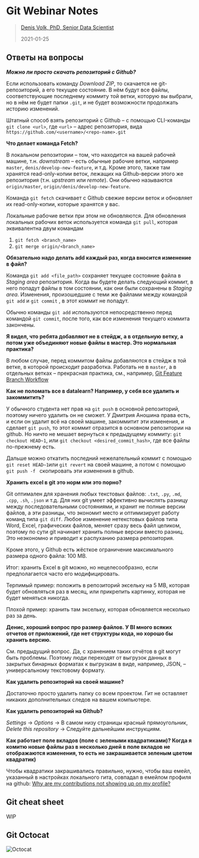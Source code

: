 # Git Webinar Notes

> [Denis Volk, PhD, Senior Data Scientist](https://sites.google.com/site/denissergeevichvolk/)
>
> 2021-01-25

## Ответы на вопросы
**_Можно ли просто скачать репозиторий с Github?_**

Если использовать команду _Download ZIP_, то скачается не git-репозиторий, а его текущее состояние. В нём будут все файлы, соответствующие последнему коммиту той ветки, которую вы выбрали, но в нём не будет папки `.git`, и не будет возможности продолжать историю изменений.

Штатный способ взять репозиторий с Github – с помощью CLI-команды `git clone <url>`, где `<url>` – адрес репозитория, вида `https://github.com/<username>/<repo-name>.git`

**Что делает команда Fetch?**

В локальном репозитории – том, что находится на вашей рабочей машине, т.н. *downstream* – есть обычные рабочие ветки, например `master`, `denis/develop-new-feature`, и т.д. Кроме этого, также там хранятся read-only-копии веток, лежащих на Github-версии этого же репозитория (т.н. *upstream* или *remote*). Они обычно называются `origin/master`, `origin/denis/develop-new-feature`. 

Команда `git fetch` скачивает с Github свежие версии веток и обновляет их read-only-копии, которые хранятся у вас.

Локальные рабочие ветки при этом не обновляются. Для обновления локальных рабочих веток используется команда `git pull`, которая эквивалентна двум командам

1. `git fetch <branch_name>`
2. `git merge origin/<branch_name>`

**Обязательно надо делать add каждый раз, когда вносится изменение в файл?**

Команда `git add <file_path>` сохраняет текущее состояние файла в *Staging area* репозитория. Когда вы будете делать следующий коммит, в него попадут файлы в том состоянии, как они были сохранены в *Staging area*. Изменения, произошедшие с теми же файлами между командой `git add` и `git commit` , в этот коммит не попадут.

Обычно команды `git add` используются  непосредственно перед командой `git commit`, после того, как все изменения текущего коммита закончены.

**Я видел, что ребята добавляют не в стейдж, а в отдельную ветку, а потом уже объединяют новые файлы в мастер. Это нормальная практика?**

В любом случае, перед коммитом файлы добавляются в стейдж в той ветке, в которой происходит разработка. Работать не в `master`, а в отдельных ветках – прекрасная практика, см., например, [Git Feature Branch Workflow](https://www.atlassian.com/git/tutorials/comparing-workflows/feature-branch-workflow)

**Как не поломать все в datalearn? Например, у себя все удалить и закоммитить?**

У обычного студента нет прав на `git push` в основной репозиторий, поэтому ничего удалить он не сможет. У Дмитрия Аношина права есть, и если он удалит всё на своей машине, закоммитит эти изменения, и сделает `git push`, то этот коммит отразится в основном репозитории на github. Но ничто не мешает вернуться к предыдущему коммиту: `git checkout HEAD~1`, или `git checkout <desired_commit_hash>`, где все файлы по-прежнему есть.

Дальше можно откатить последний нежелательный коммит с помощью `git reset HEAD~1`или `git revert` на своей машине, а потом с помощью `git push -f ` скопировать эти изменения в github.

**Хранить excel в git это норм или это порно?**

Git оптимален для хранения любых текстовых файлов: `.txt`, `.py`, `.md`, `.cpp`, `.sh`, `.json` и т.д. Для них git умеет эффективно вычислять разницу между последовательными состояниями, и хранит не полные версии файлов, а эти разницы, что экономит место и оптимизирует работу команд типа `git diff`. Любое изменение нетекстовых файлов типа Word, Excel, графических файлов, меняет сразу весь файл целиком, поэтому по сути git начинает хранить полные версии вместо разниц. Это неэкономно и приводит к распуханию размера репозитория. 

Кроме этого, у Github есть жёсткое ограничение максимального размера одного файла: 100 MB.

Итог: хранить Excel в git можно, но нецелесообразно, если предполагается часто его модифицировать. 

Терпимый пример: положить в репозиторий эксельку на 5 MB, которая будет обновляться раз в месяц, или прикрепить картинку, которая не будет меняться никогда.

Плохой пример: хранить там эксельку, которая обновляется несколько раз за день.

**Денис, хороший вопрос про размер файлов. У BI много всяких отчетов от приложений, где нет структуры кода, но хорошо бы хранить версию.**

См. предыдущий вопрос. Да, с хранением таких отчётов в git могут быть проблемы. Поэтому люди переходят от выгрузок данных в закрытых бинарных форматах к выгрузкам в виде, например, JSON, – универсальному текстовому формату. 

**Как удалить репозиторий на своей машине?**

Достаточно просто удалить папку со всем проектом. Гит не оставляет никаких дополнительных следов на вашем компьютере.

**Как удалить репозиторий на Github?**

_Settings_ -> _Options_ -> В самом низу страницы красный прямоугольник, *Delete this repository* -> Следуйте дальнейшим инструкциям.

**Как работает поле вкладов (поле с зелеными квадратиками)? Когда я комитю новые файлы раз в несколько дней в поле вкладов не отображаются изменения, то есть не закрашивается зеленым цветом квадратик)**

Чтобы квадратики закрашивались правильно, нужно, чтобы ваш емейл, указанный в настройках локального гита, совпадал в емейлом профиля на github: [Why are my contributions not showing up on my profile?](https://docs.github.com/en/github/setting-up-and-managing-your-github-profile/why-are-my-contributions-not-showing-up-on-my-profile#your-local-git-commit-email-isnt-connected-to-your-account)

## Git cheat sheet

WIP

## Git Octocat
![Octocat](https://github.githubassets.com/images/modules/logos_page/Octocat.png)